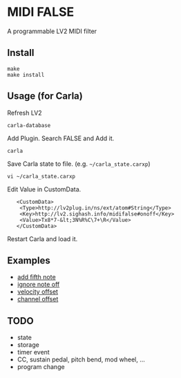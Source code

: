 # MIDI FALSE

A programmable LV2 MIDI filter

## Install

```
make
make install
```

## Usage (for Carla)

Refresh LV2

```
carla-database
```

Add Plugin. Search FALSE and Add it.

```
carla
```

Save Carla state to file. (e.g. `~/carla_state.carxp`)

```
vi ~/carla_state.carxp
```

Edit Value in CustomData.

```
   <CustomData>
    <Type>http://lv2plug.in/ns/ext/atom#String</Type>
    <Key>http://lv2.sighash.info/midifalse#onoff</Key>
    <Value>Tx8*7-&lt;3N%R%C\7+\R</Value>
   </CustomData>
```

Restart Carla and load it.

## Examples

* [add fifth note](./examples/fifth.rb)
* [ignore note off](./examples/ignore_noteoff.rb)
* [velocity offset](./examples/vel_offset.rb)
* [channel offset](./examples/ch_offset.rb)

## TODO

* state
* storage
* timer event
* CC, sustain pedal, pitch bend, mod wheel, ...
* program change
